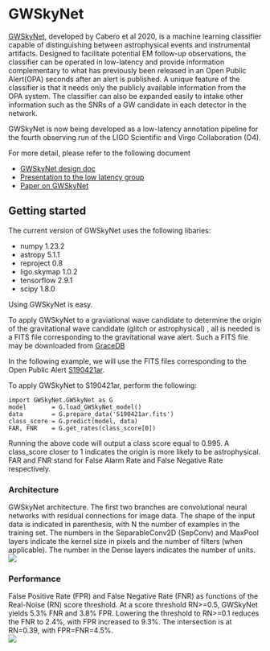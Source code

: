 # GWSkyNet

[GWSkyNet](https://iopscience.iop.org/article/10.3847/2041-8213/abc5b5), developed by Cabero et al 2020, is a machine learning classifier capable of distinguishing between astrophysical events and instrumental artifacts. Designed to facilitate potential EM follow-up observations, the classifier can be operated in low-latency and provide information complementary to what has previously been released in an Open Public Alert(OPA) seconds after an alert is published. A unique feature of the classifier is that it needs only the publicly available information from the OPA system. The classifier can also be expanded easily to intake other information such as the SNRs of a GW candidate in each detector in the network.

GWSkyNet is now being developed as a low-latency annotation pipeline for the fourth observing run of the LIGO Scientific and Virgo Collaboration (O4).

For more detail, please refer to the following document 

- [GWSkyNet design doc](https://dcc.ligo.org/LIGO-T2200100)	
- [Presentation to the low latency group](https://dcc.ligo.org/LIGO-G2200610)
- [Paper on GWSkyNet](https://iopscience.iop.org/article/10.3847/2041-8213/abc5b5)

## Getting started

The current version of GWSkyNet uses the following libaries:

- numpy       1.23.2
- astropy     5.1.1
- reproject   0.8
- ligo.skymap 1.0.2
- tensorflow  2.9.1
- scipy       1.8.0

Using GWSkyNet is easy.

To apply GWSkyNet to a graviational wave candidate to determine the origin of the gravitational wave candidate (glitch or astrophysical) , all is needed is a FITS file corresponding to the gravitational wave alert. Such a FITS file may be downloaded from [GraceDB](https://gracedb.ligo.org/superevents/public/O3/)

In the following example, we will use the FITS files corresponding to the Open Public Alert [S190421ar](https://gracedb.ligo.org/superevents/S190421ar/view/). 

To apply GWSkyNet to S190421ar, perform the following:
```
import GWSkyNet.GWSkyNet as G
model       = G.load_GWSkyNet_model()
data        = G.prepare_data('S190421ar.fits')
class_score = G.predict(model, data)
FAR, FNR    = G.get_rates(class_score[0])
```
Running the above code will output a class score equal to 0.995. A class_score closer to 1 indicates the origin is more likely to be astrophysical.
FAR and FNR stand for False Alarm Rate and False Negative Rate respectively.

### Architecture    
GWSkyNet architecture. The first two branches are convolutional neural networks with residual connections for image data. The shape of the input data is indicated in parenthesis, with N the number of examples in the training set. The numbers in the SeparableConv2D (SepConv) and MaxPool layers indicate the kernel size in pixels and the number of filters (when applicable). The number in the Dense layers indicates the number of units.    
![](figs/CNN_architecture.png)    
### Performance    
False Positive Rate (FPR) and False Negative Rate (FNR) as functions of the Real-Noise (RN) score threshold. At a score threshold RN>=0.5, GWSkyNet yields 5.3% FNR and 3.8% FPR. Lowering the threshold to RN>=0.1 reduces the FNR to 2.4%, with FPR increased to 9.3%. The intersection is at RN=0.39, with FPR=FNR=4.5%.    
![](figs/FNR-FPRvsthreshold.png)
